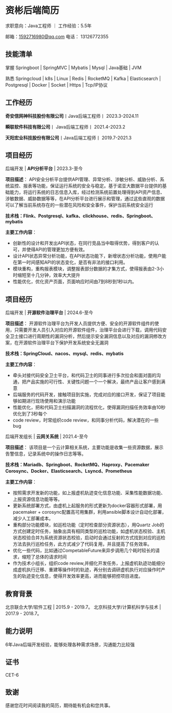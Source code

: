 # 资彬后端简历

求职意向：Java工程师  ｜ 工作经验：5.5年

邮箱：1592716980@qq.com 电话： 13126772355

## 技能清单

掌握 Springboot | SpringMVC | Mybatis | Mysql | Java基础 | JVM

熟悉 Springcloud | k8s | Linux | Redis | RocketMQ | Kafka | Elasticsearch | Postgresql | Docker | Socket | Https | Tcp/IP协议

## 工作经历

**奇安信网神科技股份有限公司**丨Java后端工程师丨 2023.3-2024.11

**瞬联软件科技有限公司**丨 Java后端工程师丨 2021.4-2023.2

**天阳宏业科技股份有限公司**丨Java后端工程师丨 2019.7-2021.3

## 项目经历

后端开发 | **API分析平台** | 2023.3-至今

**项目描述**： API安全分析平台提供API管理、异常分析、涉敏分析、威胁分析、系统监控、报表等功能，保证运行系统的安全与稳定。基于诺亚大数据平台提供的基础能力，将运行系统的日志信息入库，经过检测系统前置处理得到API资产信息、涉敏数据、威胁数据等等，在API分析平台进行展示和管理，通过这些直观的数据可以了解当前系统存在的一些潜在风险和安全事件，保护当前系统安全运行

**技术栈：Flink、Postgresql、kafka、clickhouse、redis、Springboot、mybatis**

**主要工作内容**：

- 创新性的设计和开发出API状态，在同行竞品当中取得优势，得到客户的认可，并使得API的管理更加方便有效。
- 设计API状态异常分析功能，在API状态功能下，新增状态分析功能，使用户能在第一时间感知API的状态变化，是否有非法的接口利用。
- 模块重构，重构报表模块，调整报表部分数据的才集方式，使得报表由2-3小时缩短至十几分钟，效率大大提升
- 性能优化，优化资产页面，页面响应时间由7到8秒到1秒以内。


## 项目经历

后端开发 | **开源软件治理平台** | 2024.6-至今

**项目描述**： 开源软件治理平台为开发人员提供方便、安全的开源软件组件的使用，只需要开发人员引入对应的开源软件组件，治理平台会进行下载，调用代码安全卫士接口进行周期性的漏洞分析，然后提示安全漏洞信息以及对应的漏洞修改方案，在开源软件治理平台下保护开发系统安全无漏洞

**技术栈：SpringCloud、nacos、mysql、redis、mybatis**

**主要工作内容**：

- 牵头对接代码安全卫士平台，和代码卫士的同事进行多次拉会和面对面的沟通，把产品实施的可行性、关键性问题一个一个解决，最终产品让客户感到满意
- 后端服务的代码开发，接触项目到实施，完成对应的接口开发，保证了项目能够如期进行现场使用和演示功能
- 性能优化，把和代码卫士扫描漏洞的流程优化，使得漏洞扫描任务效率由10秒优化到了3秒每个
- code review，时常组织code review，和同事分析代码，解决潜在的一些bug


后端开发组长 | **云网关系统** | 2021.4-至今

**项目描述**： 该项目是一个云计算相关系统，主要功能是收集一些资源数据，展示告警信息，记录系统中的操作日志等等。

**技术栈：Mariadb、Springboot、RocketMQ、Haproxy、Pacemaker Corosync、Docker、Elasticsearch、Lsyncd、Prometheus**

**主要工作内容**：

- 按照需求开发新的功能，如上报虚机轨迹变化信息功能、采集性能数据功能、上报资源信息功能等等。
- 更新系统部署方式，由虚机上起服务的形式更新为docker容器形式部署，用pacemaker + corosync配置高可用集群，利用ansible脚本设计自动化部署，减少人工部署成本。
- 重构部分功能模块，如巡检功能（定时检查部分资源状态），用Quartz Job的方式创建定时任务，抽象出具有相同类型的巡检功能，如虚机状态校验、主机状态校验合并为系统资源状态校验，启动时会通过反射的方式找到对应的巡检方法去执行巡检任务，此方式减少了代码复用，并且提高了任务效率。
- 优化一些代码，比如通过CompetableFuture来异步调用几个耗时较长的请求，缩短了总体的请求时间
- 作为技术小组长，组织code review,并细化开发任务，上报虚机轨迹功能细分成虚机执行迁移、重建等操作时的轨迹，再分别去调研虚机执行对应操作时产生的轨迹变化信息，使得开发效率更高，进而能够把控项目进度。


## 教育背景

北京联合大学/软件工程 | 2015.9 - 2019.7。
北京科技大学/计算机科学与技术 | 2017.9 - 2018.7。

## 能力说明

6年Java后端开发经验，能够处理各种需求场景，沟通能力比较强

## 证书

CET-6

## 致谢

感谢您花时间阅读我的简历，期待能有机会和您共事。
